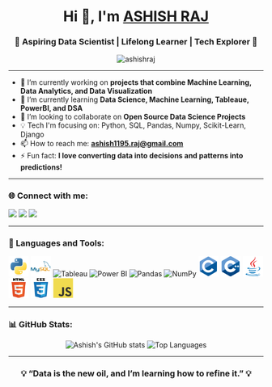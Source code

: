 <h1 align="center">Hi 👋, I'm <a href="https://www.linkedin.com/in/ashish-raj-070486248/" target="_blank">ASHISH RAJ</a></h1>
<h3 align="center">🚀 Aspiring Data Scientist | Lifelong Learner | Tech Explorer 🚀</h3>

<p align="center">
  <img src="https://komarev.com/ghpvc/?username=ashishraj&label=Profile%20views&color=0e75b6&style=flat" alt="ashishraj" />
</p>

---

- 🔭 I’m currently working on **projects that combine Machine Learning, Data Analytics, and Data Visualization**
- 🌱 I’m currently learning **Data Science, Machine Learning, Tableaue, PowerBI, and DSA**
- 👯 I’m looking to collaborate on **Open Source Data Science Projects**
- 💡 Tech I'm focusing on: Python, SQL, Pandas, Numpy, Scikit-Learn, Django
- 📫 How to reach me: **ashish1195.raj@gmail.com**
- ⚡ Fun fact: **I love converting data into decisions and patterns into predictions!**

---

<h3 align="left">🌐 Connect with me:</h3>
<p align="left">
<a href="https://x.com/AshishR86786550" target="_blank"><img src="https://img.shields.io/badge/Twitter-1DA1F2?style=for-the-badge&logo=twitter&logoColor=white"/></a>
<a href="https://www.linkedin.com/in/ashish-raj-070486248/" target="_blank"><img src="https://img.shields.io/badge/LinkedIn-0A66C2?style=for-the-badge&logo=linkedin&logoColor=white"/></a>
<a href="https://instagram.com/ASHISH__TRACKERR" target="_blank"><img src="https://img.shields.io/badge/Instagram-E4405F?style=for-the-badge&logo=instagram&logoColor=white"/></a>
</p>

---

<h3 align="left">🧰 Languages and Tools:</h3>
<p align="left">

  <!-- Core Skills (Highly Confident) -->
  <img src="https://raw.githubusercontent.com/devicons/devicon/master/icons/python/python-original.svg" alt="Python" width="40" height="40"/>
  <img src="https://raw.githubusercontent.com/devicons/devicon/master/icons/mysql/mysql-original-wordmark.svg" alt="MySQL" width="40" height="40"/>
  <img src="https://img.icons8.com/color/48/000000/tableau-software.png" alt="Tableau" width="40" height="40"/>
  <img src="https://img.icons8.com/color/48/000000/power-bi.png" alt="Power BI" width="40" height="40"/>

  <!-- Data Science & Machine Learning -->
  <!--<img src="https://upload.wikimedia.org/wikipedia/commons/1/1a/Scikit-learn_logo.svg" alt="Scikit-Learn" width="40" height="40"/>-->
  <img src="https://cdn.jsdelivr.net/gh/devicons/devicon/icons/pandas/pandas-original.svg" alt="Pandas" width="40" height="40"/>
  <img src="https://cdn.jsdelivr.net/gh/devicons/devicon/icons/numpy/numpy-original.svg" alt="NumPy" width="40" height="40"/>

  <!-- Less Confident Languages -->
  <img src="https://raw.githubusercontent.com/devicons/devicon/master/icons/c/c-original.svg" alt="C" width="40" height="40"/>
  <img src="https://raw.githubusercontent.com/devicons/devicon/master/icons/cplusplus/cplusplus-original.svg" alt="C++" width="40" height="40"/>
  <img src="https://raw.githubusercontent.com/devicons/devicon/master/icons/java/java-original.svg" alt="Java" width="40" height="40"/>

  <!-- Web Development (Least Confident) -->
  <img src="https://raw.githubusercontent.com/devicons/devicon/master/icons/html5/html5-original-wordmark.svg" alt="HTML5" width="40" height="40"/>
  <img src="https://raw.githubusercontent.com/devicons/devicon/master/icons/css3/css3-original-wordmark.svg" alt="CSS3" width="40" height="40"/>
  <img src="https://raw.githubusercontent.com/devicons/devicon/master/icons/javascript/javascript-original.svg" alt="JavaScript" width="40" height="40"/>

</p>

---

<h3 align="left">📊 GitHub Stats:</h3>
<p align="center">
  <img src="https://github-readme-stats.vercel.app/api?username=Ashish570raj&show_icons=true&theme=tokyonight" alt="Ashish's GitHub stats"/>
  <img src="https://github-readme-stats.vercel.app/api/top-langs/?username=Ashish570raj&layout=compact&theme=tokyonight" alt="Top Languages"/>
</p>


---

<h3 align="center">💡 “Data is the new oil, and I’m learning how to refine it.” 💡</h3>
